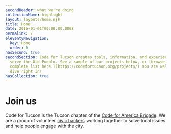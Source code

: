 ```yaml
---
secondHeader: what we're doing
collectionName: highlight
layout: layouts/home.njk
title: Home
date: 2016-01-01T00:00:00.000Z
permalink: /
eleventyNavigation:
  key: Home
  order: 0
hasSecond: true
secondSection: Code for Tucson creates tools, information, and experiences that
  serve the Old Pueblo. See a sample of our projects below, or [browse the
  complete list here.](https://codefortucson.org/projects/) You are welcome to
  dive right in!
hasCollection: true
---
```

# Join us

Code for Tucson is the Tucson chapter of the [Code for America Brigade](http://codeforamerica.org/brigade/about). We are a group of volunteer [civic hackers](http://www.codeforamerica.org/blog/2013/05/06/what-is-a-civic-hacker/) working together to solve local issues and help people engage with the city.